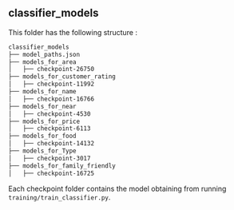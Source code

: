 ## classifier_models

This folder has the following structure :
```bash
classifier_models
├── model_paths.json
├── models_for_area
│   ├── checkpoint-26750
├── models_for_customer_rating
│   ├── checkpoint-11992
├── models_for_name
│   ├── checkpoint-16766
├── models_for_near
│   ├── checkpoint-4530
├── models_for_price
│   ├── checkpoint-6113
├── models_for_food
│   ├── checkpoint-14132
├── models_for_Type
│   ├── checkpoint-3017
├── models_for_family_friendly
│   ├── checkpoint-16725
```

Each checkpoint folder contains the model obtaining from running ```training/train_classifier.py```.